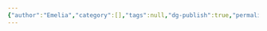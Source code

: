 ```yaml
---
{"author":"Emelia","category":[],"tags":null,"dg-publish":true,"permalink":"/how-to-guides-and-zines/about-the-guides/","dgPassFrontmatter":true}
---
```



